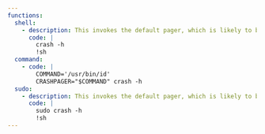 ```yaml
---
functions:
  shell:
    - description: This invokes the default pager, which is likely to be [`less`](/ptbins/less/), other functions may apply.
      code: |
        crash -h
        !sh
  command:
    - code: |
        COMMAND='/usr/bin/id'
        CRASHPAGER="$COMMAND" crash -h
  sudo:
    - description: This invokes the default pager, which is likely to be [`less`](/ptbins/less/), other functions may apply.
      code: |
        sudo crash -h
        !sh
---
```


